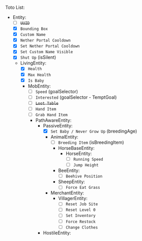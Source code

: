 Toto List:
- Entity:
  - [ ] ~~`UUID`~~
  - [X] `Bounding Box`
  - [X] `Custom Name`
  - [X] `Nether Portal Cooldown`
  - [X] `Set Nether Portal Cooldown`
  - [X] `Set Custom Name Visible`
  - [X] `Shut Up` (isSilent)
  - LivingEntity:
    - [X] `Health`
    - [X] `Max Health`
    - [X] `Is Baby`
    - MobEntity:
      - [ ] `Speed` (goalSelector)
      - [ ] `Interested` (goalSelector - TemptGoal)
      - [ ] ~~`Loot Table`~~
      - [ ] `Hand Item`
      - [ ] `Grab Hand Item`
      - PathAwareEntity:
        - PassiveEntity:
          - [X] `Set Baby / Never Grow Up` (breedingAge)
          - AnimalEntity:
            - [ ] `Breeding Item` (isBreedingItem)
            - HorseBaseEntity:
              - HorseEntity:
                - [ ] `Running Speed`
                - [ ] `Jump Height`
            - BeeEntity:
              - [ ] `Beehive Position`
            - SheepEntity:
              - [ ] `Force Eat Grass`
          - MerchantEntity:
            - VillagerEntity:
              - [ ] `Reset Job Site`
              - [ ] `Reset Level 0`
              - [ ] `Set Inventory`
              - [ ] `Force Restock`
              - [ ] `Change Clothes`
        - HostileEntity: